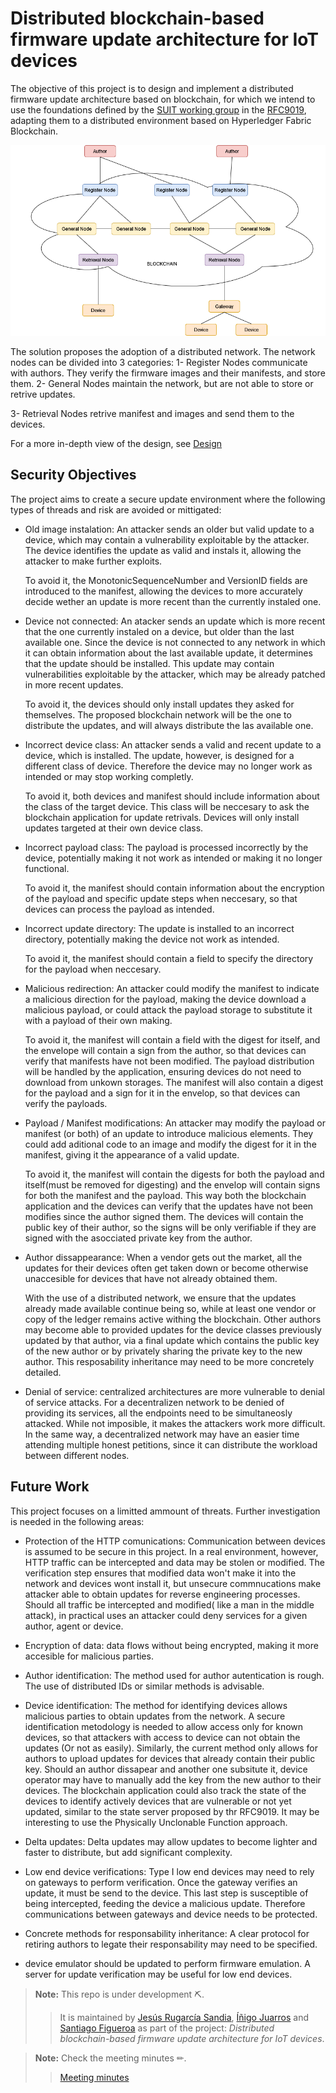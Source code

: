 # Distributed blockchain-based firmware update architecture for IoT devices

The objective of this project is to design and implement a distributed firmware update architecture based on blockchain, for which we intend to use the foundations defined by the [SUIT working group](https://datatracker.ietf.org/wg/suit/about/) in the [RFC9019](https://www.rfc-editor.org/rfc/rfc9019.pdf), adapting them to a distributed environment based on Hyperledger Fabric Blockchain.

![General Net](GeneralNet.drawio.png?raw=true "General Net")

The solution proposes the adoption of a distributed network. The network nodes can be 
divided into 3 categories:
1- Register Nodes communicate with authors. They verify the firmware images and their
manifests, and store them.
2- General Nodes maintain the network, but are not able to store or retrive updates.

3- Retrieval Nodes retrive manifest and images and send them to the devices.

For a more in-depth view of the design, see [Design](./Design)

## Security Objectives

The project aims to create a secure update environment where the following types of threads and risk are avoided or mittigated:

- Old image instalation: An attacker sends an older but valid update to a device,
which may contain a vulnerability exploitable by the attacker. The device identifies
the update as valid and instals it, allowing the attacker to make further exploits.

	To avoid it, the MonotonicSequenceNumber and VersionID fields are introduced to the 
manifest, allowing the devices to more accurately decide wether an update is more 
recent than the currently instaled one.

- Device not connected: An atacker sends an update which is more recent that the one
currently instaled on a device, but older than the last available one. Since the device
is not connected to any network in which it can obtain information about the last available
update, it determines that the update should be installed. This update may contain vulnerabilities
exploitable by the attacker, which may be already patched in more recent updates.

	To avoid it, the devices should only install updates they asked for themselves. The proposed
blockchain network will be the one to distribute the updates, and will always distribute the
las available one.

- Incorrect device class: An attacker sends a valid and recent update to a device, which is installed.
The update, however, is designed for a different class of device. Therefore the device may no longer 
work as intended or may stop working completly.

	To avoid it, both devices and manifest should include information about the class of the target device.
This class will be neccesary to ask the blockchain application for update retrivals. Devices will only
install updates targeted at their own device class.

- Incorrect payload class: The payload is processed incorrectly by the device, potentially making it
not work as intended or making it no longer functional.

	To avoid it, the manifest should contain information about the encryption of the payload and specific
update steps when neccesary, so that devices can process the payload as intended.

- Incorrect update directory: The update is installed to an incorrect directory, potentially making the
device not work as intended.

	To avoid it, the manifest should contain a field to specify the directory for the payload when neccesary.

- Malicious redirection: An attacker could modify the manifest to indicate a malicious direction for the 
payload, making the device download a malicious payload, or could attack the payload storage to substitute
it with a payload of their own making.

	To avoid it, the manifest will contain a field with the digest for itself, and the envelope will contain
a sign from the author, so that devices can verify that manifests have not been modified. The payload distribution
will be handled by the application, ensuring devices do not need to download from unkown storages. The manifest will
also contain a digest for the payload and a sign for it in the envelop, so that devices can verify the payloads.

- Payload / Manifest modifications: An attacker may modify the payload or manifest (or both) of an update to
introduce malicious elements. They could add aditional code to an image and modify the digest for it in the manifest,
giving it the appearance of a valid update.

	To avoid it, the manifest will contain the digests for both the payload and itself(must be removed for digesting) and
the envelop will contain signs for both the manifest and the payload. This way both the blockchain application and
the devices can verify that the updates have not been modifies since the author signed them. The devices will contain
the public key of their author, so the signs will be only verifiable if they are signed with the asocciated 
private key from the author.

- Author dissappearance: When a vendor gets out the market, all the updates for their devices often get taken down or become
otherwise unaccesible for devices that have not already obtained them.

	With the use of a distributed network, we ensure that the updates already made available continue being so, while at least
one vendor or copy of the ledger remains active withing the blockchain. Other authors may become able to provided updates for
the device classes previously updated by that author, via a final update which contains the public key of the new author or by
privately sharing the private key to the new author. This resposability inheritance may need to be more concretely
detailed.

- Denial of service: centralized architectures are more vulnerable to denial of service attacks. For a decentralizen network
to be denied of providing its services, all the endpoints need to be simultaneosly attacked. While not imposible, it
makes the attackers work more difficult. In the same way, a decentralized network may have an easier time attending multiple
honest petitions, since it can distribute the workload between different nodes.


## Future Work

This project focuses on a limitted ammount of threats. Further investigation is needed in the following areas:

- Protection of the HTTP comunications: Communication between devices is assumed to be secure in this project. In a real environment,
however, HTTP traffic can be intercepted and data may be stolen or modified. The verification step ensures that modified data won't make it
into the network and devices wont install it, but unsecure commnucations make attacker able to obtain updates for reverse engineering processes.
Should all traffic be intercepted and modified( like a man in the middle attack), in practical uses an attacker could deny services for a given
author, agent or device.

- Encryption of data: data flows without being encrypted, making it more accesible for malicious parties.

- Author identification: The method used for author autentication is rough. The use of distributed IDs or
similar methods is advisable.

- Device identification: The method for identifying devices allows malicious parties to obtain updates from the network.
A secure identification metodology is needed to allow access only for known devices, so that attackers with access to 
device can not obtain the updates (Or not as easily). Similarly, the current method only allows for authors to upload
updates for devices that already contain their public key. Should an author dissapear and another one subsitute it, device 
operator may have to manually add the key from the new author to their devices. The blockchain application could also
track the state of the devices to identify actively devices that are vulnerable or not yet updated, similar to the state server
proposed by thr RFC9019. It may be interesting to use the Physically Unclonable Function approach. 

- Delta updates: Delta updates may allow updates to become lighter and faster to distribute, but add significant complexity.

- Low end device verifications: Type I low end devices may need to rely on gateways to perform verification. Once the gateway
verifies an update, it must be send to the device. This last step is susceptible of being intercepted, feeding the device a 
malicious update. Therefore communications between gateways and device needs to be protected.

- Concrete methods for responsability inheritance: A clear protocol for retiring authors to legate their responsability
may need to be specified.

- device emulator should be updated to perform firmware emulation. A server for update verification may be useful for low end devices.


> **Note:** This repo is under development ⛏.
> > It is maintained by [Jesús Rugarcía Sandia](https://github.com/jesusrugarcia), [Íñigo Juarros](https://github.com/inijuarros) and [Santiago Figueroa](https://github.com/sfl0r3nz05) as part of the project: *Distributed blockchain-based firmware update architecture for IoT devices*.

> **Note:** Check the meeting minutes ✏.
> > [Meeting minutes](./minutes)
